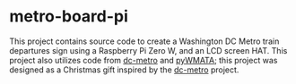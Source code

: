 # metro-board-pi

This project contains source code to create a Washington DC Metro train departures sign using a Raspberry Pi Zero W, and an LCD screen HAT. This project also utilizes code from [dc-metro](https://github.com/metro-sign/dc-metro) and [pyWMATA](www.google.com); this project was designed as a Christmas gift inspired by the [dc-metro](https://github.com/metro-sign/dc-metro) project.
